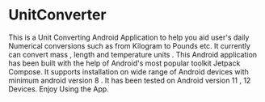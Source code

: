 # UnitConverter
This is a Unit Converting Android Application to help you aid user's daily Numerical conversions such as from Kilogram to Pounds etc.
It currently can convert mass , length and temperature units .
This Android application has been built with the help of Android's most popular toolkit Jetpack Compose.
It supports installation on wide range of Android devices with minimum android version 8 .
It has been tested on Android version 11 , 12 Devices.
Enjoy Using the App.
